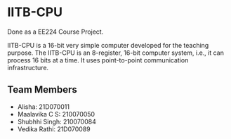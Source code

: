 # IITB-CPU

Done as a EE224 Course Project.  

IITB-CPU is a 16-bit very simple computer developed for the teaching purpose. The IITB-CPU is an 8-register, 16-bit computer system, i.e., it can process 16 bits at a 
time. It uses point-to-point communication infrastructure.

## Team Members
* Alisha: 21D070011
* Maalavika C S: 210070050
* Shubhhi Singh: 210070084
* Vedika Rathi: 21D070089
